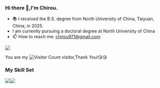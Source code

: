 ### Hi there 👋,I'm Chirou.
- 📚 I received the B.S. degree from North University of China, Taiyuan, China, in 2025.
- I am currently pursuing a doctoral degree at North University of China
- 📫 How to reach me: chirou971@gmail.com

![](https://github-readme-stats.vercel.app/api?username=chirouo&show_icons=true&theme=transparent)

You are my ![Visitor Count](https://profile-counter.glitch.me/chirouo/count.svg) visitor,Thank You!:kissing_heart::kissing_heart:

### My Skill Set

![](https://img.shields.io/badge/Java-ED8B00?style=for-the-badge&logo=openjdk&logoColor=white)![](https://img.shields.io/badge/Python-3776AB?style=for-the-badge&logo=python&logoColor=white)

